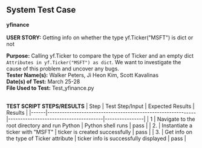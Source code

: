 ## System Test Case
**yfinance**<br><br>
**USER STORY:** Getting info on whether the type yf.Ticker("MSFT") is dict or not

**Purpose:** Calling yf.Ticker to compare the type of Ticker and an empty dict `Attributes in yf.Ticker("MSFT") as dict`. We want to investigate the cause of this problem and uncover any bugs.<br>
**Tester Name(s):** Walker Peters, Ji Heon Kim, Scott Kavalinas<br>
**Date(s) of Test:** March 25-28<br>
**File Used to Test:** Test_yfinance.py<br><br>

**TEST SCRIPT STEPS/RESULTS**
| Step | Test Step/Input                                             | Expected Results                      | Results        |
|------|-------------------------------------------------------------|---------------------------------------|----------------|
| 1    | Navigate to the root directory and run Python               | Python shell runs                     | pass           |
| 2.   | Instantiate a ticker with "MSFT"                            | ticker is created successfully        | pass           |
| 3.   | Get info on the type of Ticker attribute                    | ticker info is successfully displayed | pass           |
